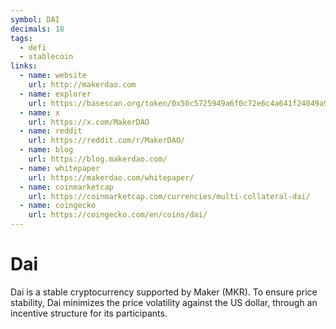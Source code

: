 ```yaml
---
symbol: DAI
decimals: 18
tags:
  - defi
  - stablecoin
links:
  - name: website
    url: http://makerdao.com
  - name: explorer
    url: https://basescan.org/token/0x50c5725949a6f0c72e6c4a641f24049a917db0cb
  - name: x
    url: https://x.com/MakerDAO
  - name: reddit
    url: https://reddit.com/r/MakerDAO/
  - name: blog
    url: https://blog.makerdao.com/
  - name: whitepaper
    url: https://makerdao.com/whitepaper/
  - name: coinmarketcap
    url: https://coinmarketcap.com/currencies/multi-collateral-dai/
  - name: coingecko
    url: https://coingecko.com/en/coins/dai/
---
```


# Dai

Dai is a stable cryptocurrency supported by Maker (MKR). To ensure price stability, Dai minimizes the price volatility against the US dollar, through an incentive structure for its participants.
